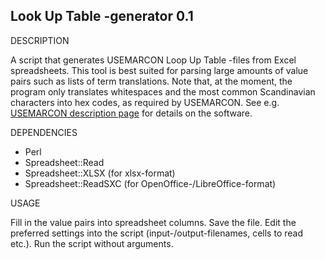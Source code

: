 Look Up Table -generator 0.1
-----------------------------

DESCRIPTION

A script that generates USEMARCON Loop Up Table -files from Excel spreadsheets. This tool is best suited for parsing large amounts of value pairs such as lists of term translations. Note that, at the moment, the program only translates whitespaces and the most common Scandinavian characters into hex codes, as required by USEMARCON. See e.g. [USEMARCON description page](http://www.nationallibrary.fi/libraries/format/usemarcon.html) for details on the software.

DEPENDENCIES
- Perl
- Spreadsheet::Read
- Spreadsheet::XLSX (for xlsx-format)
- Spreadsheet::ReadSXC (for OpenOffice-/LibreOffice-format)

USAGE

Fill in the value pairs into spreadsheet columns. Save the file. Edit the preferred settings into the script (input-/output-filenames, cells to read etc.). Run the script without arguments.
